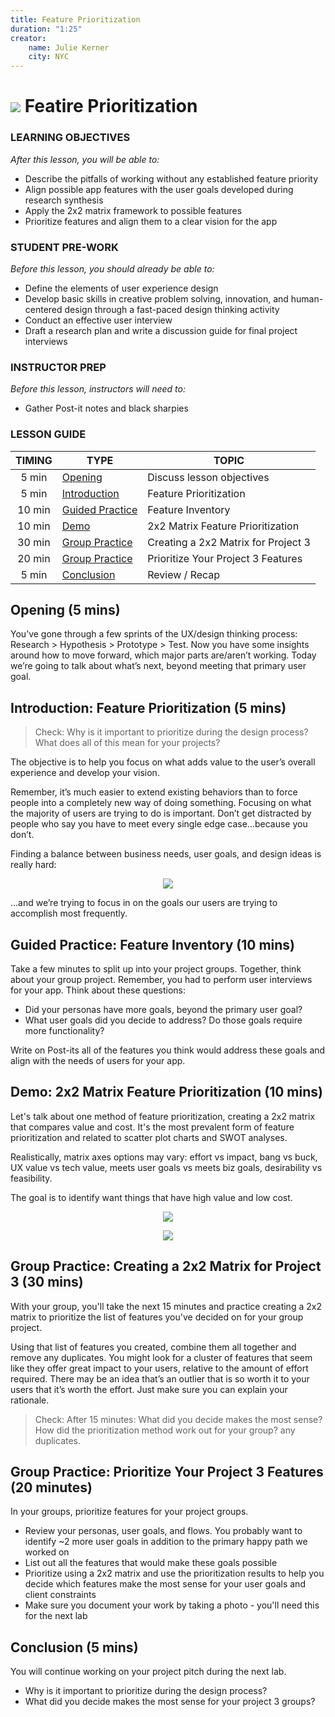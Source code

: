 ```yaml
---
title: Feature Prioritization
duration: "1:25"
creator:
    name: Julie Kerner
    city: NYC
---
```


# ![](https://ga-dash.s3.amazonaws.com/production/assets/logo-9f88ae6c9c3871690e33280fcf557f33.png) Featire Prioritization

### LEARNING OBJECTIVES
*After this lesson, you will be able to:*
- Describe the pitfalls of working without any established feature priority
- Align possible app features with the user goals developed during research synthesis
- Apply the 2x2 matrix framework to possible features
- Prioritize features and align them to a clear vision for the app

### STUDENT PRE-WORK
*Before this lesson, you should already be able to:*
- Define the elements of user experience design
- Develop basic skills in creative problem solving, innovation, and human­-centered design through a fast-­paced design thinking activity
- Conduct an effective user interview
- Draft a research plan and write a discussion guide for final project interviews

### INSTRUCTOR PREP
*Before this lesson, instructors will need to:*
- Gather Post-it notes and black sharpies

### LESSON GUIDE

| TIMING  | TYPE  | TOPIC  |
|:-:|---|---|
| 5 min  | [Opening](#opening-5-mins)  | Discuss lesson objectives |
| 5 min  | [Introduction](#introduction-feature-prioritization-5-mins)  | Feature Prioritization |
| 10 min  | [Guided Practice](#guided-practice-feature-inventory-10-mins)  | Feature Inventory |
| 10 min  | [Demo](#demo-2x2-matrix-feature-prioritization-10-mins)  | 2x2 Matrix Feature Prioritization |
| 30 min  | [Group Practice](#group-practice-creating-a-2x2-matrix-for-project-3-30-mins)  | Creating a 2x2 Matrix for Project 3 |
| 20 min  | [Group Practice](#group-practice-prioritize-your-project-3-features-20-minutes)  | Prioritize Your Project 3 Features |
| 5 min  | [Conclusion](#conclusion-5-mins)  | Review / Recap |

## Opening (5 mins)

You’ve gone through a few sprints of the UX/design thinking process: Research > Hypothesis > Prototype > Test. Now you have some insights around how to move forward, which major parts are/aren’t working. Today we’re going to talk about what’s next, beyond meeting that primary user goal.

## Introduction: Feature Prioritization (5 mins)

> Check: Why is it important to prioritize during the design process? What does all of this mean for your projects?

The objective is to help you focus on what adds value to the user’s overall experience and develop your vision.

Remember, it’s much easier to extend existing behaviors than to force people into a completely new way of doing something. Focusing on what the majority of users are trying to do is important. Don’t get distracted by people who say you have to meet every single edge case...because you don’t.

Finding a balance between business needs, user goals, and design ideas is really hard:


<p align="center">
  <img src="https://i.imgur.com/oEeyWqg.png">
</p>

...and we’re trying to focus in on the goals our users are trying to accomplish most frequently.

## Guided Practice: Feature Inventory (10 mins)

Take a few minutes to split up into your project groups.
Together, think about your group project. Remember, you had to perform user interviews for your app. Think about these questions:

- Did your personas have more goals, beyond the primary user goal?
- What user goals did you decide to address? Do those goals require more functionality?

Write on Post-its all of the features you think would address these goals and align with the needs of users for your app.

## Demo: 2x2 Matrix Feature Prioritization (10 mins)

Let's talk about one method of feature prioritization, creating a 2x2 matrix that compares value and cost.  It's the most prevalent form of feature prioritization and related to scatter plot charts and SWOT analyses.

Realistically, matrix axes options may vary: effort vs impact, bang vs buck, UX value vs tech value, meets user goals vs meets biz goals, desirability vs feasibility.

The goal is to identify want things that have high value and low cost.

<p align="center">
  <img src="https://i.imgur.com/Y9xqqXZ.png">
</p>

<p align="center">
  <img src="https://i.imgur.com/tc7luEA.png">
</p>

## Group Practice: Creating a 2x2 Matrix for Project 3 (30 mins)

With your group, you'll take the next 15 minutes and practice creating a 2x2 matrix to prioritize the list of features you've decided on for your group project.

Using that list of features you created, combine them all together and remove any duplicates. You might look for a cluster of features that seem like they offer great impact to your users, relative to the amount of effort required. There may be an idea that’s an outlier that is so worth it to your users that it’s worth the effort. Just make sure you can explain your rationale.


> Check: After 15 minutes: What did you decide makes the most sense?  How did the prioritization method work out for your group?
any duplicates.

## Group Practice: Prioritize Your Project 3 Features (20 minutes)

In your groups, prioritize features for your project groups.

- Review your personas, user goals, and flows. You probably want to identify ~2 more user goals in addition to the primary happy path we worked on
- List out all the features that would make these goals possible
- Prioritize using a 2x2 matrix and use the prioritization results to help you decide which features make the most sense for your user goals and client constraints
- Make sure you document your work by taking a photo - you'll need this for the next lab

## Conclusion (5 mins)

You will continue working on your project pitch during the next lab.

- Why is it important to prioritize during the design process?
- What did you decide makes the most sense for your project 3 groups?
